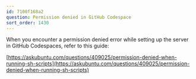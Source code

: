 ```yaml
---
id: 7100f168a2
question: Permission denied in GitHub Codespace
sort_order: 1430
---
```


When you encounter a permission denied error while setting up the server in GitHub Codespaces, refer to this guide:

[https://askubuntu.com/questions/409025/permission-denied-when-running-sh-scripts](https://askubuntu.com/questions/409025/permission-denied-when-running-sh-scripts)